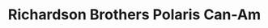 ---
title: "Richardson Brothers Polaris Can-Am"
url: /floresville/richardson-brothers-polaris-can-am/
shop: atv
---